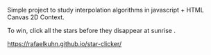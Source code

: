 Simple project to study interpolation algorithms in javascript + HTML Canvas 2D Context.

To win, click all the stars before they disappear at sunrise .

<https://rafaelkuhn.github.io/star-clicker/>
